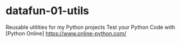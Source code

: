 # datafun-01-utils
Reusable utilities for my Python projects
Test your Python Code with [Python Online] https://www.online-python.com/ 
